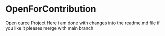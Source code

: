 # OpenForContribution
Open ource Project
Here i am  done with changes into the readme.md file
if you like it pleases merge with main branch